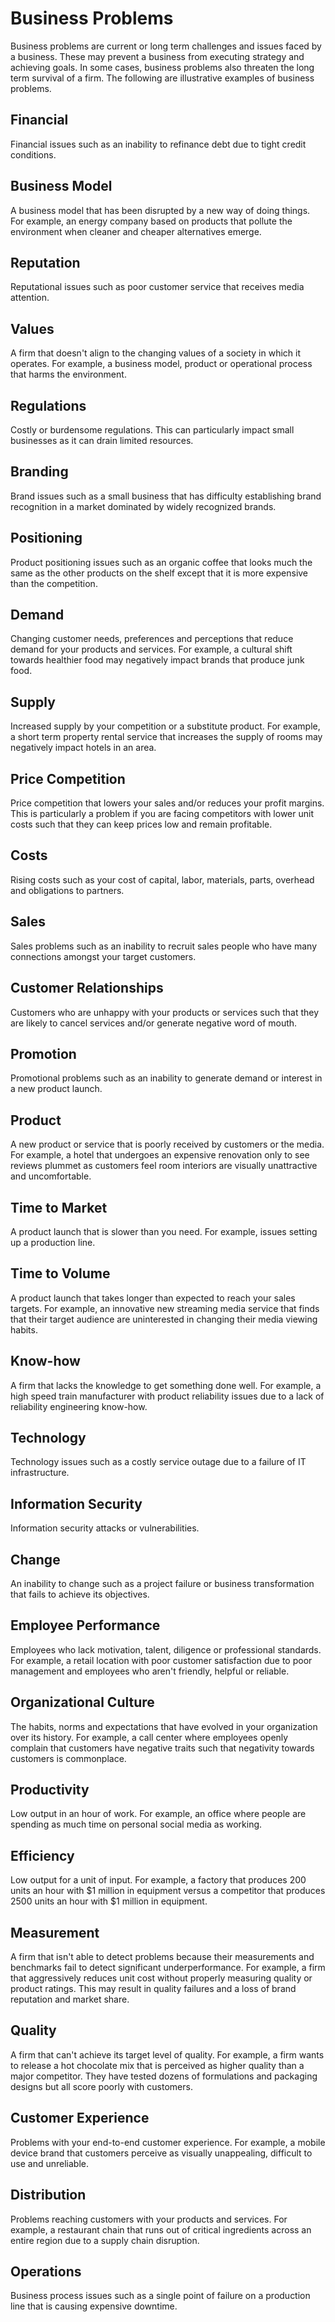 # Business Problems

Business problems are current or long term challenges and issues faced by a business. These may prevent a business from executing strategy and achieving
goals. In some cases, business problems also threaten the long term survival of a firm. The following are illustrative examples of business problems.

## Financial
Financial issues such as an inability to refinance debt due to tight credit
conditions.

## Business Model
A business model that has been disrupted by a new way of doing things. For
example, an energy company based on products that pollute the environment when
cleaner and cheaper alternatives emerge.

## Reputation
Reputational issues such as poor customer service that receives media attention.

## Values
A firm that doesn't align to the changing values of a society in which it
operates. For example, a business model, product or operational process that
harms the environment.

## Regulations
Costly or burdensome regulations. This can particularly impact small businesses as it can drain limited resources.

## Branding
Brand issues such as a small business that has difficulty establishing brand
recognition in a market dominated by widely recognized brands.

## Positioning
Product positioning issues such as an organic coffee that looks much the same as the other products on the shelf except that it is more expensive than the
competition.

## Demand
Changing customer needs, preferences and perceptions that reduce demand for your products and services. For example, a cultural shift towards healthier food may negatively impact brands that produce junk food.

## Supply
Increased supply by your competition or a substitute product. For example, a
short term property rental service that increases the supply of rooms may
negatively impact hotels in an area.

## Price Competition
Price competition that lowers your sales and/or reduces your profit margins. This is particularly a problem if you are facing competitors with lower unit costs such that they can keep prices low and remain profitable.

## Costs
Rising costs such as your cost of capital, labor, materials, parts, overhead and obligations to partners.

## Sales
Sales problems such as an inability to recruit sales people who have many
connections amongst your target customers.

## Customer Relationships
Customers who are unhappy with your products or services such that they are
likely to cancel services and/or generate negative word of mouth.

## Promotion
Promotional problems such as an inability to generate demand or interest in a new product launch.

## Product
A new product or service that is poorly received by customers or the media. For example, a hotel that undergoes an expensive renovation only to see reviews plummet as customers feel room interiors are visually unattractive and
uncomfortable.

## Time to Market
A product launch that is slower than you need. For example, issues setting up a production line.

## Time to Volume
A product launch that takes longer than expected to reach your sales targets. For example, an innovative new streaming media service that finds that their target audience are uninterested in changing their media viewing habits.

## Know-how
A firm that lacks the knowledge to get something done well. For example, a high speed train manufacturer with product reliability issues due to a lack of
reliability engineering know-how.

## Technology
Technology issues such as a costly service outage due to a failure of IT
infrastructure.

## Information Security
Information security attacks or vulnerabilities.

## Change
An inability to change such as a project failure or business transformation that fails to achieve its objectives.

## Employee Performance
Employees who lack motivation, talent, diligence or professional standards. For example, a retail location with poor customer satisfaction due to poor management and employees who aren't friendly, helpful or reliable.

## Organizational Culture
The habits, norms and expectations that have evolved in your organization over
its history. For example, a call center where employees openly complain that
customers have negative traits such that negativity towards customers is
commonplace.

## Productivity
Low output in an hour of work. For example, an office where people are spending as much time on personal social media as working.

## Efficiency
Low output for a unit of input. For example, a factory that produces 200 units an hour with $1 million in equipment versus a competitor that produces 2500 units an hour with $1 million in equipment.

## Measurement
A firm that isn't able to detect problems because their measurements and
benchmarks fail to detect significant underperformance. For example, a firm that aggressively reduces unit cost without properly measuring quality or product ratings. This may result in quality failures and a loss of brand reputation and market share.

## Quality
A firm that can't achieve its target level of quality. For example, a firm wants to release a hot chocolate mix that is perceived as higher quality than a major competitor. They have tested dozens of formulations and packaging designs but all score poorly with customers.

## Customer Experience
Problems with your end-to-end customer experience. For example, a mobile device brand that customers perceive as visually unappealing, difficult to use and unreliable.

## Distribution
Problems reaching customers with your products and services. For example, a
restaurant chain that runs out of critical ingredients across an entire region
due to a supply chain disruption.

## Operations
Business process issues such as a single point of failure on a production line
that is causing expensive downtime.